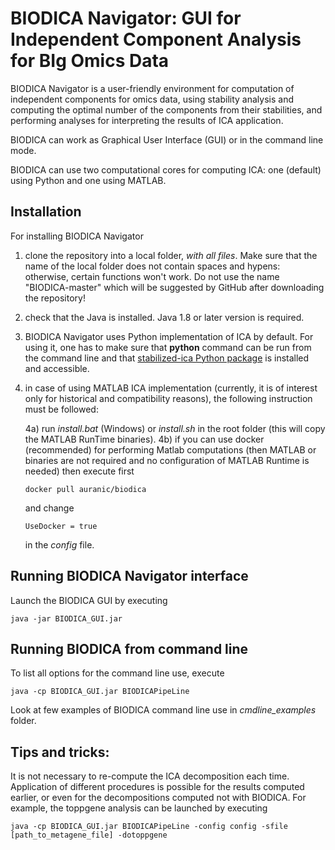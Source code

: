 # BIODICA Navigator: GUI for Independent Component Analysis for BIg Omics Data

BIODICA Navigator is a user-friendly environment for computation of independent components for omics data, 
using stability analysis and computing the optimal number of the components from their stabilities,
and performing analyses for interpreting the results of ICA application.

BIODICA can work as Graphical User Interface (GUI) or in the command line mode.

BIODICA can use two computational cores for computing ICA: one (default) using Python and one using MATLAB.

## Installation

For installing BIODICA Navigator

1) clone the repository into a local folder, *with all files*. 
Make sure that the name of the local folder does not contain spaces and hypens: otherwise, certain functions won't work.
Do not use the name "BIODICA-master" which will be suggested by GitHub after downloading the repository!

2) check that the Java is installed. Java 1.8 or later version is required.

3) BIODICA Navigator uses Python implementation of ICA by default. For using it, one has to make sure that **python** command can be run from the command line and that [stabilized-ica Python package](https://github.com/ncaptier/stabilized-ica) is installed and accessible.

4) in case of using MATLAB ICA implementation (currently, it is of interest only for historical and compatibility reasons), the following instruction must be followed:

	4a) run *install.bat* (Windows) or *install.sh* in the root folder (this will copy the MATLAB RunTime binaries).
	4b) if you can use docker (recommended) for performing Matlab computations (then MATLAB or binaries are not required and no configuration of MATLAB Runtime is needed) then execute first 
	```
	docker pull auranic/biodica
	```
	and change 
	```
	UseDocker = true
	```
	in the *config* file.

## Running BIODICA Navigator interface

Launch the BIODICA GUI by executing

```
java -jar BIODICA_GUI.jar
```


## Running BIODICA from command line

To list all options for the command line use, execute

```
java -cp BIODICA_GUI.jar BIODICAPipeLine
```

Look at few examples of BIODICA command line use in *cmdline_examples* folder.

## Tips and tricks:

It is not necessary to re-compute the ICA decomposition each time. Application of different procedures is possible for the results computed earlier, or even for the decompositions computed not with BIODICA.
For example, the toppgene analysis can be launched by executing
```
java -cp BIODICA_GUI.jar BIODICAPipeLine -config config -sfile [path_to_metagene_file] -dotoppgene
```





